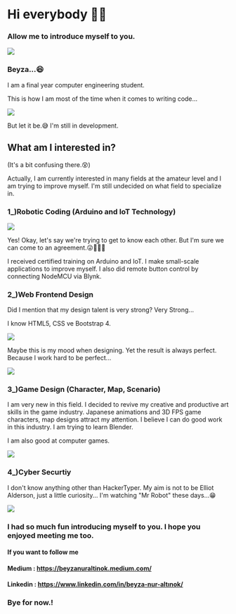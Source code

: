 # Hi everybody 👋😉
### Allow me to introduce myself to you.

![](https://media3.giphy.com/media/tLQSYnrLCGcKY/giphy.gif)

### Beyza...😆

I am a final year computer engineering student.

This is how I am most of the time when it comes to writing code...

![](https://media3.giphy.com/media/ZQBH5pvoyiZSE/200.gif)

But let it be.😅 I'm still in development.

## What am I interested in?

(It's a bit confusing there.😵)

Actually, I am currently interested in many fields at the amateur level and I am trying to improve myself. I'm still undecided on what field to specialize in.
    
  ### 1_)Robotic Coding (Arduino and IoT Technology)

![](https://i.pinimg.com/originals/0e/5a/c1/0e5ac1538a856ee5b4543d0d2f84767f.gif)

Yes! Okay, let's say we're trying to get to know each other. But I'm sure we can come to an agreement.😜🤜🤛🤖

I received certified training on Arduino and IoT. I make small-scale applications to improve myself. I also did remote button control by connecting NodeMCU via Blynk.

   ### 2_)Web Frontend Design
  
Did I mention that my design talent is very strong? Very Strong...

I know HTML5, CSS ve Bootstrap 4. 

![](https://media.giphy.com/media/cg5FwpvDmhIcM/giphy.gif)

Maybe this is my mood when designing. Yet the result is always perfect. Because I work hard to be perfect...

![](https://media.giphy.com/media/vTxWtmX2b0oH6/giphy.gif)

   ### 3_)Game Design (Character, Map, Scenario)
   
I am very new in this field. I decided to revive my creative and productive art skills in the game industry. Japanese animations and 3D FPS game characters, map designs attract my attention. I believe I can do good work in this industry. I am trying to learn Blender. 

I am also good at computer games.

![](https://media.giphy.com/media/l0DAI5cmkj0rYbwgo/giphy.gif)

  ### 4_)Cyber Securtiy
  
I don't know anything other than HackerTyper. My aim is not to be Elliot Alderson, just a little curiosity... I'm watching "Mr Robot" these days...😁

![](https://media.giphy.com/media/dLolp8dtrYCJi/giphy.gif)

### I had so much fun introducing myself to you. I hope you enjoyed meeting me too.

#### If you want to follow me
#### Medium : https://beyzanuraltinok.medium.com/
#### Linkedin : https://www.linkedin.com/in/beyza-nur-altınok/ 

### Bye for now.!


<!--
**QueenOfVenus/QueenOfVenus** is a ✨ _special_ ✨ repository because its `README.md` (this file) appears on your GitHub profile.

Here are some ideas to get you started:

- 🔭 I’m currently working on ...
- 🌱 I’m currently learning ...
- 👯 I’m looking to collaborate on ...
- 🤔 I’m looking for help with ...
- 💬 Ask me about ...
- 📫 How to reach me: ...
- 😄 Pronouns: ...
- ⚡ Fun fact: ...
-->
